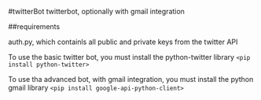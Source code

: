 #twitterBot
twitterbot, optionally with gmail integration

##requirements

auth.py, which containls all public and private keys from the twitter API

To use the basic twitter bot, you must install the python-twitter library
`<pip install python-twitter>`

To use tha advanced bot, with gmail integration, you must install the python gmail library
`<pip install google-api-python-client>`
